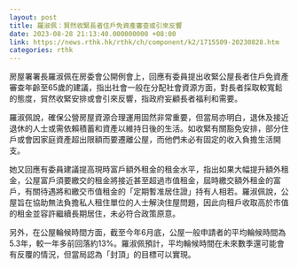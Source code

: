 ```yaml
---
layout: post
title: 羅淑佩：貿然收緊長者住戶免資產審查或引來反響
date: 2023-08-28 21:13:40.000000000 +08:00
link: https://news.rthk.hk/rthk/ch/component/k2/1715509-20230828.htm
categories: rthk
---
```


房屋署署長羅淑佩在房委會公開例會上，回應有委員提出收緊公屋長者住戶免資產審查年齡至65歲的建議，指出社會一般在分配社會資源方面，對長者採取較寬鬆的態度，貿然收緊安排或會引來反響，指政府妄顧長者福利和需要。

羅淑佩說，確保公營房屋資源合理運用固然非常重要，但當局亦明白，退休及接近退休的人士或需依賴積蓄和資產以維持日後的生活。如收緊有關豁免安排，部分住戶或會因家庭資產超出限額而要遷離公屋，而他們未必有固定的收入負擔生活開支。

她又回應有委員建議提高現時富戶額外租金的租金水平，指出如果大幅提升額外租金，公屋富戶須要繳交的租金將接近甚至超過市值租金，屆時繳交額外租金的富戶，有關待遇將和繳交市值租金的「定期暫准居住證」持有人相若。羅淑佩說，公屋旨在協助無法負擔私人租住單位的人士解決住屋問題，因此向租戶收取高於市值的租金並容許繼續長期居住，未必符合政策原意。

另外，在公屋輪候時間方面，截至今年6月底，公屋一般申請者的平均輪候時間為5.3年，較一年多前回落約13%。羅淑佩預計，平均輪候時間在未來數季還可能會有反覆的情況，但當局認為「封頂」的目標可以實現。
